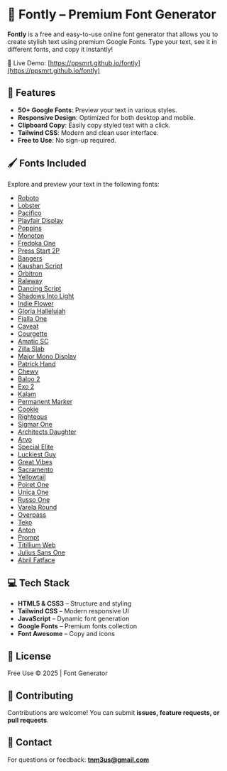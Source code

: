 # 🎨 Fontly – Premium Font Generator

**Fontly** is a free and easy-to-use online font generator that allows you to create stylish text using premium Google Fonts. Type your text, see it in different fonts, and copy it instantly!

🔗 Live Demo: [https://ppsmrt.github.io/fontly](https://ppsmrt.github.io/fontly)

## 🚀 Features

- **50+ Google Fonts**: Preview your text in various styles.
- **Responsive Design**: Optimized for both desktop and mobile.
- **Clipboard Copy**: Easily copy styled text with a click.
- **Tailwind CSS**: Modern and clean user interface.
- **Free to Use**: No sign-up required.

## 🖌 Fonts Included

Explore and preview your text in the following fonts:

- [Roboto](https://fonts.google.com/specimen/Roboto)
- [Lobster](https://fonts.google.com/specimen/Lobster)
- [Pacifico](https://fonts.google.com/specimen/Pacifico)
- [Playfair Display](https://fonts.google.com/specimen/Playfair+Display)
- [Poppins](https://fonts.google.com/specimen/Poppins)
- [Monoton](https://fonts.google.com/specimen/Monoton)
- [Fredoka One](https://fonts.google.com/specimen/Fredoka+One)
- [Press Start 2P](https://fonts.google.com/specimen/Press+Start+2P)
- [Bangers](https://fonts.google.com/specimen/Bangers)
- [Kaushan Script](https://fonts.google.com/specimen/Kaushan+Script)
- [Orbitron](https://fonts.google.com/specimen/Orbitron)
- [Raleway](https://fonts.google.com/specimen/Raleway)
- [Dancing Script](https://fonts.google.com/specimen/Dancing+Script)
- [Shadows Into Light](https://fonts.google.com/specimen/Shadows+Into+Light)
- [Indie Flower](https://fonts.google.com/specimen/Indie+Flower)
- [Gloria Hallelujah](https://fonts.google.com/specimen/Gloria+Hallelujah)
- [Fjalla One](https://fonts.google.com/specimen/Fjalla+One)
- [Caveat](https://fonts.google.com/specimen/Caveat)
- [Courgette](https://fonts.google.com/specimen/Courgette)
- [Amatic SC](https://fonts.google.com/specimen/Amatic+SC)
- [Zilla Slab](https://fonts.google.com/specimen/Zilla+Slab)
- [Major Mono Display](https://fonts.google.com/specimen/Major+Mono+Display)
- [Patrick Hand](https://fonts.google.com/specimen/Patrick+Hand)
- [Chewy](https://fonts.google.com/specimen/Chewy)
- [Baloo 2](https://fonts.google.com/specimen/Baloo+2)
- [Exo 2](https://fonts.google.com/specimen/Exo+2)
- [Kalam](https://fonts.google.com/specimen/Kalam)
- [Permanent Marker](https://fonts.google.com/specimen/Permanent+Marker)
- [Cookie](https://fonts.google.com/specimen/Cookie)
- [Righteous](https://fonts.google.com/specimen/Righteous)
- [Sigmar One](https://fonts.google.com/specimen/Sigmar+One)
- [Architects Daughter](https://fonts.google.com/specimen/Architects+Daughter)
- [Arvo](https://fonts.google.com/specimen/Arvo)
- [Special Elite](https://fonts.google.com/specimen/Special+Elite)
- [Luckiest Guy](https://fonts.google.com/specimen/Luckiest+Guy)
- [Great Vibes](https://fonts.google.com/specimen/Great+Vibes)
- [Sacramento](https://fonts.google.com/specimen/Sacramento)
- [Yellowtail](https://fonts.google.com/specimen/Yellowtail)
- [Poiret One](https://fonts.google.com/specimen/Poiret+One)
- [Unica One](https://fonts.google.com/specimen/Unica+One)
- [Russo One](https://fonts.google.com/specimen/Russo+One)
- [Varela Round](https://fonts.google.com/specimen/Varela+Round)
- [Overpass](https://fonts.google.com/specimen/Overpass)
- [Teko](https://fonts.google.com/specimen/Teko)
- [Anton](https://fonts.google.com/specimen/Anton)
- [Prompt](https://fonts.google.com/specimen/Prompt)
- [Titillium Web](https://fonts.google.com/specimen/Titillium+Web)
- [Julius Sans One](https://fonts.google.com/specimen/Julius+Sans+One)
- [Abril Fatface](https://fonts.google.com/specimen/Abril+Fatface)

## 💻 Tech Stack

- **HTML5 & CSS3** – Structure and styling
- **Tailwind CSS** – Modern responsive UI
- **JavaScript** – Dynamic font generation
- **Google Fonts** – Premium fonts collection
- **Font Awesome** – Copy and icons

## 📌 License

Free Use © 2025 | Font Generator


## 🤝 Contributing

Contributions are welcome! You can submit **issues, feature requests, or pull requests**.


## 💌 Contact

For questions or feedback: **tnm3us@gmail.com**
